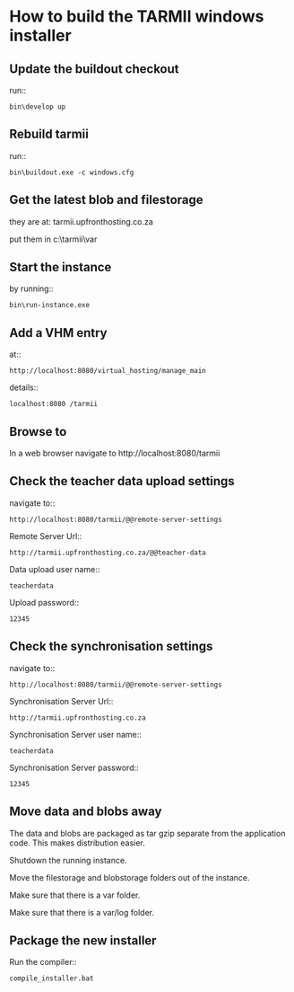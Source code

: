 How to build the TARMII windows installer
=========================================

Update the buildout checkout
----------------------------

  run::

    bin\develop up

Rebuild tarmii
--------------

  run::

    bin\buildout.exe -c windows.cfg

Get the latest blob and filestorage
-----------------------------------
  
  they are at: tarmii.upfronthosting.co.za

  put them in c:\tarmii\var

Start the instance
------------------

  by running::

    bin\run-instance.exe

Add a VHM entry
---------------
  
  at::

    http://localhost:8080/virtual_hosting/manage_main

  details::

    localhost:8080 /tarmii

Browse to
---------

  In a web browser navigate to http://localhost:8080/tarmii

Check the teacher data upload settings
--------------------------------------

  navigate to::

    http://localhost:8080/tarmii/@@remote-server-settings

  Remote Server Url::

    http://tarmii.upfronthosting.co.za/@@teacher-data

  Data upload user name::

    teacherdata

  Upload password::

    12345
 
Check the synchronisation settings
----------------------------------

  navigate to::

    http://localhost:8080/tarmii/@@remote-server-settings

  Synchronisation Server Url::

    http://tarmii.upfronthosting.co.za
 
  Synchronisation Server user name::

    teacherdata
 
  Synchronisation Server password::
 
    12345

Move data and blobs away
------------------------
  
  The data and blobs are packaged as tar gzip separate from the
  application code.  This makes distribution easier.

  Shutdown the running instance.

  Move the filestorage and blobstorage folders out of the instance.

  Make sure that there is a var folder.

  Make sure that there is a var/log folder.

Package the new installer
-------------------------

  Run the compiler::

    compile_installer.bat

